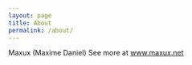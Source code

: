 ```yaml
---
layout: page
title: About
permalink: /about/
---
```


Maxux (Maxime Daniel)
See more at www.maxux.net
